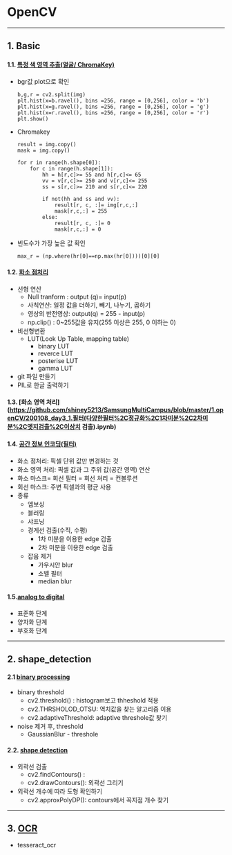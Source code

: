 # OpenCV

---

## 1. Basic

#### 1.1. [특정 색 영역  추출(얼굴/ ChromaKey)](https://github.com/shiney5213/SamsungMultiCampus/blob/master/1.openCV/200106_day1_OpenCV기초%2C크로마키.ipynb)

- bgr값 plot으로 확인

  ```
  b,g,r = cv2.split(img)
  plt.hist(x=b.ravel(), bins =256, range = [0,256], color = 'b')
  plt.hist(x=g.ravel(), bins =256, range = [0,256], color = 'g')
  plt.hist(x=r.ravel(), bins =256, range = [0,256], color = 'r')
  plt.show()
  ```

- Chromakey

  ```
  result = img.copy()
  mask = img.copy()
  
  for r in range(h.shape[0]):
      for c in range(h.shape[1]):
          hh = h[r,c]>= 55 and h[r,c]<= 65
          vv = v[r,c]>= 250 and v[r,c]<= 255
          ss = s[r,c]>= 210 and s[r,c]<= 220
  
          if not(hh and ss and vv):
              result[r, c, :]= img[r,c,:]
              mask[r,c,:] = 255
          else:
              result[r, c, :]= 0
              mask[r,c,:] = 0
  ```

 - 빈도수가 가장 높은 값 확인

   ``` 
   max_r = (np.where(hr[0]==np.max(hr[0])))[0][0]
   ```


#### 1.2. [화소 점처리](https://github.com/shiney5213/SamsungMultiCampus/blob/master/1.openCV/200107_day2_2.화소점처리%2C클래핑%2CLUT%2Cgif_file%2Cpil_한글처리(np.clip%2Cnp.LUT).ipynb)
-  선형 연산
   -  Null tranform : output (q)= input(p)
   -  사칙연산: 일정 값을 더하기, 빼기, 나누기, 곱하기
   -  영상의 반전영상: output(q) = 255 - input(p)
   -  np.clip() : 0~255값을 유지(255 이상은 255, 0 이하는 0)
- 비선형변환
  - LUT(Look Up Table, mapping table)
    - binary LUT
    - reverce LUT
    - posterise LUT
    - gamma LUT
- git 파일 만들기
- PIL로 한글 출력하기

#### 1.3. [화소 영역 처리](https://github.com/shiney5213/SamsungMultiCampus/blob/master/1.openCV/200108_day3_1.필터(다양한필터%2C정규화%2C1차미분%2C2차미분%2C엣지검출%2C이상치 검출).ipynb)

#### 1.4. [공간 정보 인코딩(필터)](https://github.com/shiney5213/SamsungMultiCampus/blob/master/1.openCV/200108_day3_1.%ED%95%84%ED%84%B0(%EB%8B%A4%EC%96%91%ED%95%9C%20%ED%95%84%ED%84%B0%2C%EC%A0%95%EA%B7%9C%ED%99%94%2C1%EC%B0%A8%EB%AF%B8%EB%B6%84%2C2%EC%B0%A8%20%EB%AF%B8%EB%B6%84%2C%EC%97%A3%EC%A7%80%20%EA%B2%80%EC%B6%9C%2C%EC%9D%B4%EC%83%81%EC%B9%98%20%EA%B2%80%EC%B6%9C).ipynb)

- 화소 점처리: 픽셀 단위 값만 변경하는 것
- 화소 영역 처리: 픽셀 값과 그 주위 값(공간 영역) 연산
- 화소 마스크= 회선 필터 = 회선 처리 = 컨볼루션
- 회선 마스크: 주변 픽셀과의 평균 사용 
- 종류
	- 엠보싱
	- 블러링
	- 샤프닝
	- 경게선 검출(수직, 수평)
		- 1차 미분을 이용한 edge 검출
		- 2차 미분을 이용한 edge 검출
	- 잡음 제거
		- 가우시안 blur
		- 소벨 필터
		- median blur
	
#### 1.5.[analog to digital ](https://github.com/shiney5213/SamsungMultiCampus/blob/master/1.openCV/200108_day3_2.아날로그신호_to_디지털신호.ipynb)
-  표준화 단계
-  양자화 단계
-  부호화 단계

---
## 2. shape_detection

#### 2.1 [binary processing](https://github.com/shiney5213/SamsungMultiCampus/blob/master/1.openCV/200109_day4_1.binary_processing(threshold%2C).ipynb)
- binary threshold
	- cv2.threshold() :  histogram보고 thheshold 적용  
	- cv2.THRSHOLOD_OTSU: 역치값을 찾는 알고리즘 이용
	- cv2.adaptiveThreshold: adaptive threshole값 찾기
- noise 제거 후, threshold
	- GaussianBlur - threshole

#### 2.2. [shape detection](https://github.com/shiney5213/SamsungMultiCampus/blob/master/1.openCV/200109_day4_2.shape_detection(contour%2C%20morphologyEx).ipynb)
-  외곽선 검출
	- cv2.findContours() : 
	- cv2.drawContours(): 외곽선 그리기
- 외곽선 개수에 따라 도형 확인하기
	- cv2.approxPolyDP(): contours에서 꼭지점 개수 찾기

---

## 3. [OCR](https://github.com/shiney5213/SamsungMultiCampus/blob/master/1.openCV/200110_day5_1.ocr_program.ipynb)
- tesseract_ocr

